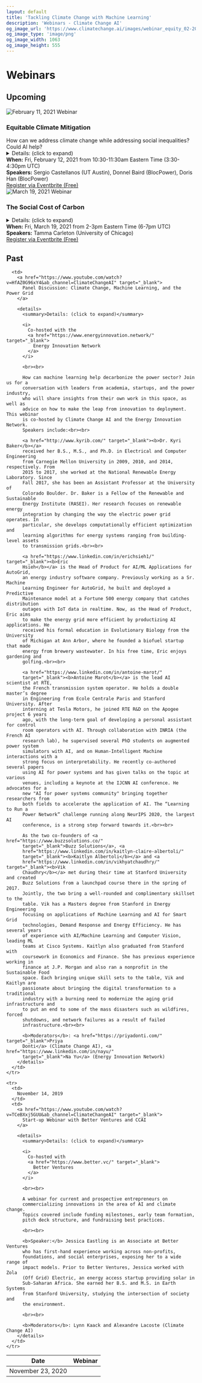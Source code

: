 ```yaml
---
layout: default
title: 'Tackling Climate Change with Machine Learning'
description: 'Webinars - Climate Change AI'
og_image_url: 'https://www.climatechange.ai/images/webinar_equity_02-2021.png'
og_image_type: 'image/png'
og_image_width: 1063
og_image_height: 555
---
```


# Webinars

## Upcoming

<section class='webinar card'>
  <div class='webinar-header-image'>
    <img src='/images/webinar_equity_02-2021.png' alt='February 11, 2021 Webinar'>
  </div>

  <h3 class='webinar-title'>Equitable Climate Mitigation</h3>
  <div class='webinar-subtitle'>How can we address climate change while addressing social inequalities? Could AI help?</div>

  <details>
    <summary>Details: (click to expand)</summary>

    Climate change mitigation requires substantial investment, technology development and political effort. However, this large-scale task cannot be accomplished without considering important ethical and social considerations. Climate change mitigation should be accomplished in such a way that historically marginalized and vulnerable groups across the world have equitable access to mitigation technologies, financial incentives, and social rewards. How can this goal be achieved? Is data science and AI useful for this purpose? In this webinar, we will learn from the panelists in industry and academia and will aim to identify challenges and opportunities for AI in this field.

    <br><br>

    <a href="https://www.linkedin.com/mwlite/in/castellanossergio" target="_blank">Sergio Castellanos</a> is an Assistant Professor in Civil, Architectural and Environmental Engineering at the University of Texas at Austin. A pillar of Sergio's research is to evaluate the distributional justice aspects of clean technologies deployment –such as solar PV and electric vehicles–, and elucidate areas for effective policy interventions. Sergio completed his B.Sc. in Mechanical Engineering at the Instituto Tecnológico de Hermosillo in México and at the University of Arizona. He then completed his M.Sc. and Ph.D. at MIT working with Prof. Tonio Buonassisi in the Photovoltaics Research Laboratory, studying defects in solar cells and their impact on electrical conversion efficiency. During his studies at MIT, he took a summer off and worked in Mexico's Secretaría de Energía (Energy Secretariat). As a postdoc (and later as a Professional Researcher) at UC Berkeley, he began studying energy systems and equitable renewable energy integration mechanisms in collaboration with Prof. Dan Kammen, and Dr. Carl Blumstein.

    <br><br>

    <a href="https://www.linkedin.com/mwlite/in/donnel-baird-blocpower" target="_blank">Donnel Baird</a> is the founder of BlocPower, a clean tech startup based in New York City. BlocPower develops portfolios of clean energy retrofit opportunities in underserved communities, and connects those opportunities to investors seeking social, environmental, and financial returns. BlocPower creates jobs for qualified local low- income workers, energy savings for community institutions, reduces carbon emissions, and provides returns to investors. BlocPower is backed by Kapor Capital, Andreessen Horowitz, Eric and Wendy Schmidt, the American Family Institute for social and environmental impact, and Salesforce. Baird is a graduate of Duke University and Columbia Business School, where he was a recipient of the Board of Overseers Fellowship and a recipient of investment from the Lang Fund for Entrepreneurial Initiatives. He spent four years as a political and community organizer, and more than two years managing a national initiative to leverage American Reinvestment and Recovery Act energy efficiency investments in underserved communities. Baird lives in his native borough of Brooklyn with his wife and son.

    <br><br>
     
    <a href="https://www.linkedin.com/mwlite/in/yuchen-doris-han" target="_blank">Doris Han</a> is the lead engineer at BlocPower. She focuses on developing smart energy solutions for buildings and work cross functionally between building science, product and data team. She is leading the design and development of engineering software that serve clean energy project at scale at BlocPower. Doris Han holds a master’s degree in mechanical engineering from Columbia University.
  </details>

  <div class='webinar-info'>
    <b>When:</b> Fri, February 12, 2021 from 10:30-11:30am Eastern Time (3:30-4:30pm UTC)<br>
    <b>Speakers:</b> Sergio Castellanos (UT Austin), Donnel Baird (BlocPower), Doris Han (BlocPower)<br>
    <a class='button is-link' href='https://www.eventbrite.com/e/webinar-equitable-climate-mitigation-registration-139538412147' target='_blank'>Register via Eventbrite (Free)</a>
  </div>
</section>

<section class='webinar card'>
  <div class='webinar-header-image'>
    <img src='/images/CCAI_social_share_image.png' alt='March 19, 2021 Webinar'>
  </div>
  <h3 class='webinar-title'>The Social Cost of Carbon</h3>
  <!-- <div class='webinar-subtitle'>How can we address climate change while addressing social inequalities? Could AI help?</div> -->

  <details>
    <summary>Details: (click to expand)</summary>

    Dr. Tamma Carleton will present recent global work by the <a href="http://www.impactlab.org/" target="_blank">Climate Impact Lab</a> to quantify the Social Cost of Carbon (SCC). Dr. Carleton will also discuss her recent working paper (co-written with Prof Michael Greenstone) <a href="https://papers.ssrn.com/sol3/papers.cfm?abstract_id=3764255">“Updating the United States Government’s Social Cost of Carbon.”</a> Stay tuned for more info.
  </details>

  <div class='webinar-info'>
    <b>When:</b> Fri, March 19, 2021 from 2-3pm Eastern Time (6-7pm UTC)<br>
    <b>Speakers:</b> Tamma Carleton (University of Chicago)<br>
    <a class='button is-link' href='https://www.eventbrite.com/e/webinar-the-social-cost-of-carbon-registration-141428240675' target='_blank'>Register via Eventbrite (Free)</a>
  </div>
</section>

## Past

<table class='webinar-table'>
  <thead>
    <tr>
      <th>Date</th>
      <th>Webinar</th>
    </tr>
  </thead>

  <tbody>
    <tr>
      <td>
        November 23, 2020
      </td>

      <td>
        <a href="https://www.youtube.com/watch?v=HfAZ0G96xY4&ab_channel=ClimateChangeAI" target="_blank">
          Panel Discussion: Climate Change, Machine Learning, and the Power Grid
        </a>

        <details>
          <summary>Details: (click to expand)</summary>

          <i>
            Co-hosted with the
            <a href="https://www.energyinnovation.network/" target="_blank">
              Energy Innovation Network
            </a>
          </i>

          <br><br>

          How can machine learning help decarbonize the power sector? Join us for a
          conversation with leaders from academia, startups, and the power industry,
          who will share insights from their own work in this space, as well as
          advice on how to make the leap from innovation to deployment. This webinar
          is co-hosted by Climate Change AI and the Energy Innovation Network.
          Speakers include:<br><br>

          <a href="http://www.kyrib.com/" target="_blank"><b>Dr. Kyri Baker</b></a>
          received her B.S., M.S., and Ph.D. in Electrical and Computer Engineering
          from Carnegie Mellon University in 2009, 2010, and 2014, respectively. From
          2015 to 2017, she worked at the National Renewable Energy Laboratory. Since
          Fall 2017, she has been an Assistant Professor at the University of
          Colorado Boulder. Dr. Baker is a Fellow of the Renewable and Sustainable
          Energy Institute (RASEI). Her research focuses on renewable energy
          integration by changing the way the electric power grid operates. In
          particular, she develops computationally efficient optimization and
          learning algorithms for energy systems ranging from building-level assets
          to transmission grids.<br><br>

          <a href="https://www.linkedin.com/in/erichsieh1/" target="_blank"><b>Eric
          Hsieh</b></a> is the Head of Product for AI/ML Applications for AutoGrid,
          an energy industry software company. Previously working as a Sr. Machine
          Learning Engineer for AutoGrid, he built and deployed a Predictive
          Maintenance model at a Fortune 500 energy company that catches distribution
          outages with IoT data in realtime. Now, as the Head of Product, Eric aims
          to make the energy grid more efficient by productizing AI applications. He
          received his formal education in Evolutionary Biology from the University
          of Michigan at Ann Arbor, where he founded a biofuel startup that made
          energy from brewery wastewater. In his free time, Eric enjoys gardening and
          golfing.<br><br>

          <a href="https://www.linkedin.com/in/antoine-marot/"
          target="_blank"><b>Antoine Marot</b></a> is the lead AI scientist at RTE,
          the French transmission system operator. He holds a double master’s degree
          in Engineering from Ecole Centrale Paris and Stanford University. After
          interning at Tesla Motors, he joined RTE R&D on the Apogee project 6 years
          ago, with the long-term goal of developing a personal assistant for control
          room operators with AI. Through collaboration with INRIA (the French AI
          research lab), he supervised several PhD students on augmented power system
          simulators with AI, and on Human-Intelligent Machine interactions with a
          strong focus on interpretability. He recently co-authored several papers
          using AI for power systems and has given talks on the topic at various
          venues, including a keynote at the IJCNN AI conference. He advocates for a
          new "AI for power systems community" bringing together researchers from
          both fields to accelerate the application of AI. The “Learning to Run a
          Power Network” challenge running along NeurIPS 2020, the largest AI
          conference, is a strong step forward towards it.<br><br>

          As the two co-founders of <a href="https://www.buzzsolutions.co/"
          target="_blank">Buzz Solutions</a>, <a
          href="https://www.linkedin.com/in/kaitlyn-claire-albertoli/"
          target="_blank"><b>Kaitlyn Albertoli</b></a> and <a
          href="https://www.linkedin.com/in/vikhyatchaudhry/" target="_blank"><b>Vik
          Chaudhry</b></a> met during their time at Stanford University and created
          Buzz Solutions from a launchpad course there in the spring of 2017.
          Jointly, the two bring a well-rounded and complimentary skillset to the
          table. Vik has a Masters degree from Stanford in Energy Engineering
          focusing on applications of Machine Learning and AI for Smart Grid
          technologies, Demand Response and Energy Efficiency. He has several years
          of experience with AI/Machine Learning and Computer Vision, leading ML
          teams at Cisco Systems. Kaitlyn also graduated from Stanford with
          coursework in Economics and Finance. She has previous experience working in
          finance at J.P. Morgan and also ran a nonprofit in the Sustainable Food
          space. Each bringing unique skill sets to the table, Vik and Kaitlyn are
          passionate about bringing the digital transformation to a traditional
          industry with a burning need to modernize the aging grid infrastructure and
          to put an end to some of the mass disasters such as wildfires, forced
          shutdowns, and network failures as a result of failed
          infrastructure.<br><br>

          <b>Moderators</b>: <a href="https://priyadonti.com/" target="_blank">Priya
          Donti</a> (Climate Change AI), <a href="https://www.linkedin.com/in/nayu/"
          target="_blank">Na Yu</a> (Energy Innovation Network)
        </details>
      </td>
    </tr>

    <tr>
      <td>
        November 14, 2019
      </td>
      <td>
        <a href="https://www.youtube.com/watch?v=TCeBXxj5GUU&ab_channel=ClimateChangeAI" target="_blank">
          Start-up Webinar with Better Ventures and CCAI
        </a>

        <details>
          <summary>Details: (click to expand)</summary>

          <i>
            Co-hosted with
            <a href="https://www.better.vc/" target="_blank">
              Better Ventures
            </a>
          </i>

          <br><br>

          A webinar for current and prospective entrepreneurs on
          commercializing innovations in the area of AI and climate change.
          Topics covered include funding milestones, early team formation,
          pitch deck structure, and fundraising best practices.

          <br><br>

          <b>Speaker:</b> Jessica Eastling is an Associate at Better Ventures
          who has first-hand experience working across non-profits,
          foundations, and social enterprises, exposing her to a wide range of
          impact models. Prior to Better Ventures, Jessica worked with Zola
          (Off Grid) Electric, an energy access startup providing solar in
          Sub-Saharan Africa. She earned her B.S. and M.S. in Earth Systems
          from Stanford University, studying the intersection of society and
          the environment.

          <br><br>

          <b>Moderators</b>: Lynn Kaack and Alexandre Lacoste (Climate Change AI)
        </details>
      </td>
    </tr>
  </tbody>
</table>

